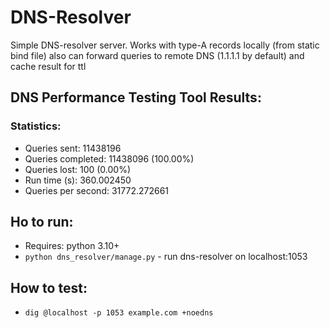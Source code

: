 # DNS-Resolver
Simple DNS-resolver server. Works with type-A records locally (from static bind file) also can forward queries to remote DNS (1.1.1.1 by default) and cache result for ttl
## DNS Performance Testing Tool Results:
### Statistics:
  * Queries sent:         11438196
  * Queries completed:    11438096 (100.00%)
  * Queries lost:         100 (0.00%)
  * Run time (s):         360.002450
  * Queries per second:   31772.272661

## Ho to run:
* Requires: python 3.10+
* `python dns_resolver/manage.py` - run dns-resolver on localhost:1053

## How to test:
* `dig @localhost -p 1053 example.com +noedns`
